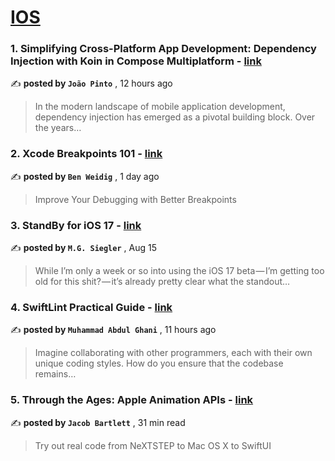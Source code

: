 
<h1><a href=https://medium.com/tag/ios/recommended target="_blank" rel="noopener noreferrer">IOS</a></h1>
<h3>1. Simplifying Cross-Platform App Development: Dependency Injection with Koin in Compose Multiplatform - <a href=https://medium.com/@j.c.moreirapinto/simplifying-cross-platform-app-development-dependency-injection-with-koin-in-compose-multiplatform-f77595396fbc?source=tag_recommended_feed---------0-84----------ios----------664a5486_79fc_4ede_9391_039bb7d25e7c------- target="_blank" rel="noopener noreferrer">link</a></h3>

✍️ **posted by `João Pinto`** <date> , 12 hours ago</date>

<blockquote>In the modern landscape of mobile application development, dependency injection has emerged as a pivotal building block. Over the years…</blockquote>

<h3>2. Xcode Breakpoints 101 - <a href=https://medium.com/stackademic/xcode-breakpoints-101-39752aafa270?source=tag_recommended_feed---------1-107----------ios----------664a5486_79fc_4ede_9391_039bb7d25e7c------- target="_blank" rel="noopener noreferrer">link</a></h3>

✍️ **posted by `Ben Weidig`** <date> , 1 day ago</date>

<blockquote>Improve Your Debugging with Better Breakpoints</blockquote>

<h3>3. StandBy for iOS 17 - <a href=https://medium.com/five-hundred-words/standby-for-ios-17-5f44f03d7534?source=tag_recommended_feed---------2-85----------ios----------664a5486_79fc_4ede_9391_039bb7d25e7c------- target="_blank" rel="noopener noreferrer">link</a></h3>

✍️ **posted by `M.G. Siegler`** <date> , Aug 15</date>

<blockquote>While I’m only a week or so into using the iOS 17 beta — I’m getting too old for this shit? — it’s already pretty clear what the standout…</blockquote>

<h3>4. SwiftLint Practical Guide - <a href=https://medium.com/@ghani28muhammad/implementing-swiftlint-3504718462fe?source=tag_recommended_feed---------3-84----------ios----------664a5486_79fc_4ede_9391_039bb7d25e7c------- target="_blank" rel="noopener noreferrer">link</a></h3>

✍️ **posted by `Muhammad Abdul Ghani`** <date> , 11 hours ago</date>

<blockquote>Imagine collaborating with other programmers, each with their own unique coding styles. How do you ensure that the codebase remains…</blockquote>

<h3>5. Through the Ages: Apple Animation APIs - <a href=https://medium.com/better-programming/through-the-ages-apple-animation-apis-2ab5925f546b?source=tag_recommended_feed---------4-107----------ios----------664a5486_79fc_4ede_9391_039bb7d25e7c------- target="_blank" rel="noopener noreferrer">link</a></h3>

✍️ **posted by `Jacob Bartlett`** <date> , 31 min read</date>

<blockquote>Try out real code from NeXTSTEP to Mac OS X to SwiftUI</blockquote>

